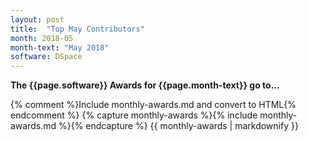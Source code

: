 ```yaml
---
layout: post
title:  "Top May Contributors"
month: 2018-05
month-text: "May 2018"
software: DSpace
---
```

**The {{page.software}} Awards for {{page.month-text}} go to...**

{% comment %}Include monthly-awards.md and convert to HTML{% endcomment %}
{% capture monthly-awards %}{% include monthly-awards.md %}{% endcapture %}
{{ monthly-awards | markdownify }}
